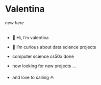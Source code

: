 
# Valentina 
###### new here

- 👋 Hi, I’m valentina
- 👀 I’m curious about data science projects
- computer science cs50x done 
- now looking for new projects ... 

- and love to sailing :sailboat:



<!---
valentina-bec/valentina-bec is a ✨ special ✨ repository because its `README.md` (this file) appears on your GitHub profile.
You can click the Preview link to take a look at your changes.
--->
